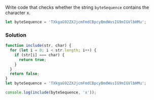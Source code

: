 Write code that checks whether the string `byteSequence` contains the character x.

```JavaScript
let byteSequence = 'TXkgaG92ZXJjcmFmdCBpcyBmdWxsIG9mIGVlbHMu';
```

### Solution
```JavaScript
function include(str, char) {
  for (let i = 0; i < str.length; i++) {
    if (str[i] === char) {
      return true;
    }
  }
  return false;
}
let byteSequence = 'TXkgaG92ZXJjcmFmdCBpcyBmdWxsIG9mIGVlbHMu';

console.log(include(byteSequence, 'x'));
```
